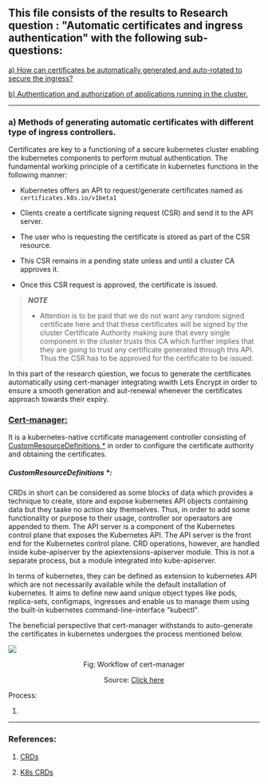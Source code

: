 ## This file consists of the results to Research question : "Automatic certificates and ingress authentication" with the following sub-questions:

<a href="https://github.com/dikshita-git/Research-Project/blob/main/K3s/Chapters/Results/3.2_Automatic_certificates_and_ingress_authentication.md#a-methods-of-generating-automatic-certificates-with-different-type-of-ingress-controllers">a) How can certificates be automatically generated and auto-rotated to secure the ingress?


<a href="https://github.com/dikshita-git/RP_Ingress_security-IPv4_and_IPv6/blob/main/K3s/Chapters/Results/3.2_Certificate_analysis_and_comparison.md#b-can-wildcard-certficiates-be-beneficial-during-operations">b) Authentication and authorization of applications running in the cluster.</a>


------------------------------------------------------------------------------------------------------

### a) Methods of generating automatic certificates with different type of ingress controllers.

Certificates are key to a functioning of a secure kubernetes cluster enabling the kubernetes components to perform mutual authentication. The fundamental working principle of a certificate in kubernetes functions in the following manner:

* Kubernetes offers an API to request/generate certificates named as <code>certificates.k8s.io/v1beta1</code>

* Clients create a certificate signing request (CSR) and send it to the API server.

* The user who is requesting the certificate is stored as part of the CSR resource.

* This CSR remains in a pending state unless and until a cluster CA approves it.
 
* Once this CSR request is approved, the certificate is issued.
 
>***NOTE***
>- Attention is to be paid that we do not want any random signed certificate here and that these certificates will be signed by the cluster Certificate Authority making sure that every single component in the cluster trusts this CA which further implies that they are going to trust any certificate generated through this API. Thus the CSR has to be approved for the certificate to be issued.


In this part of the research qúestion, we focus to generate the certificates automatically using cert-manager integrating wwith Lets Encrypt in order to ensure a smooth generation and aut-renewal whenever the certificates approach towards their expiry.

 
### <ins>Cert-manager:</ins>
 
It is a kubernetes-native ccrtificate management controller consisting of <a href="">CustomResourceDefinitions *</a> in order to configure the certificate authority and obtaining the certificates.
 

##### CustomResourceDefinitions *:

CRDs in short can be considered as some blocks of data which provides a technique to create, store and expose kubernetes API objects containing data but they taake no action sby themselves. Thus, in order to add some functionality or purpose to their usage, controller sor operaators are appended to them. The API server is a component of the Kubernetes control plane that exposes the Kubernetes API. The API server is the front end for the Kubernetes control plane. CRD operations, however, are handled inside kube-apiserver by the apiextensions-apiserver module. This is not a separate process, but a module integrated into kube-apiserver.
 
In terms of kubernetes, they can be defined as extension to kubernetes API which are not necessarily available while the default installation of kubernetes. It aims to define new aand unique object types like pods, replica-sets, configmaps, ingresses and enable us to manage them using the built-in kubernetes command-line-interface "kubectl".

The beneficial perspective that cert-manager withstands to auto-generate the certificates in kubernetes undergoes the process mentioned below.
 
<kbd><img src="https://github.com/dikshita-git/Research-Project/blob/main/Wiki-page-images/Research_Question/1.%20Ingress/cert%2Blets-encrypt.png"></kbd>

<p align="center">Fig: Workflow of cert-manager</p>
<p align="center">Source: <a href="https://cert-manager.io/docs/">Click here</a></p>
 
   Process:
   
   1. 

--------------------------------------------------------------------------------------------------------



### References:
 
1. <a href="https://www.techtarget.com/searchitoperations/tip/Learn-to-use-Kubernetes-CRDs-in-this-tutorial-example">CRDs </a>

2. <a href="https://www.howtogeek.com/devops/what-are-kubernetes-custom-resource-definitions-crds/">K8s CRDs </a> 
